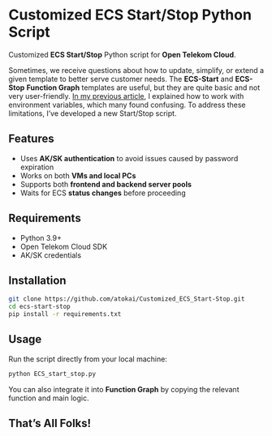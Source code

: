 # Customized ECS Start/Stop Python Script

Customized **ECS Start/Stop** Python script for **Open Telekom Cloud**.

Sometimes, we receive questions about how to update, simplify, or extend a given template to better serve customer needs. The **ECS-Start** and **ECS-Stop** **Function Graph** templates are useful, but they are quite basic and not very user-friendly. [In my previous article](https://community.open-telekom-cloud.com/community?id=community_blog&sys_id=f01ff5a46be46a10d15a9a74ab63fbdd), I explained how to work with environment variables, which many found confusing. To address these limitations, I’ve developed a new Start/Stop script.

## Features
- Uses **AK/SK authentication** to avoid issues caused by password expiration  
- Works on both **VMs and local PCs**  
- Supports both **frontend and backend server pools**  
- Waits for ECS **status changes** before proceeding 

## Requirements
- Python 3.9+  
- Open Telekom Cloud SDK 
- AK/SK credentials 

## Installation
```bash
git clone https://github.com/atokai/Customized_ECS_Start-Stop.git
cd ecs-start-stop
pip install -r requirements.txt
```

## Usage
Run the script directly from your local machine:
```bash
python ECS_start_stop.py
```
You can also integrate it into **Function Graph** by copying the relevant function and main logic.

## That’s All Folks!